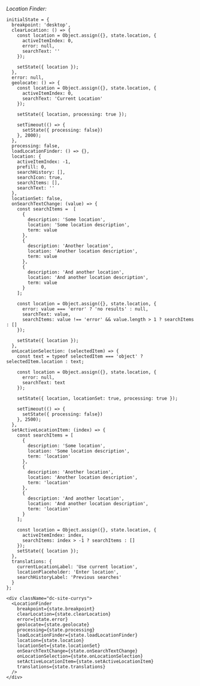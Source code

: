 *Location Finder:*
  
    initialState = {
      breakpoint: 'desktop',
      clearLocation: () => {
        const location = Object.assign({}, state.location, {
          activeItemIndex: 0,
          error: null,
          searchText: ''
        });

        setState({ location });
      },
      error: null,
      geolocate: () => {
        const location = Object.assign({}, state.location, {
          activeItemIndex: 0,
          searchText: 'Current Location'
        });

        setState({ location, processing: true });

        setTimeout(() => {
          setState({ processing: false})
        }, 2000);
      },
      processing: false,
      loadLocationFinder: () => {},
      location: {
        activeItemIndex: -1,
        prefill: 0,
        searchHistory: [],
        searchIcon: true,
        searchItems: [],
        searchText: ''
      },
      locationSet: false,
      onSearchTextChange: (value) => {
        const searchItems =  [
          { 
            description: 'Some location',
            location: 'Some location description',
            term: value
          },
          {
            description: 'Another location',
            location: 'Another location description',
            term: value
          },
          {
            description: 'And another location',
            location: 'And another location description',
            term: value
          }
        ];

        const location = Object.assign({}, state.location, {
          error: value === 'error' ? 'no results' : null,
          searchText: value,
          searchItems: value !== 'error' && value.length > 1 ? searchItems : []
        });

        setState({ location });
      },
      onLocationSelection: (selectedItem) => {
        const text = typeof selectedItem === 'object' ? selectedItem.location : text;

        const location = Object.assign({}, state.location, {
          error: null,
          searchText: text
        });

        setState({ location, locationSet: true, processing: true });

        setTimeout(() => {
          setState({ processing: false})
        }, 2500);
      },
      setActiveLocationItem: (index) => {
        const searchItems = [
          { 
            description: 'Some location',
            location: 'Some location description',
            term: 'location'
          },
          {
            description: 'Another location',
            location: 'Another location description',
            term: 'location'
          },
          {
            description: 'And another location',
            location: 'And another location description',
            term: 'location'
          }
        ];

        const location = Object.assign({}, state.location, { 
          activeItemIndex: index,
          searchItems: index > -1 ? searchItems : []
        });
        setState({ location });
      },
      translations: {
        currentLocationLabel: 'Use current location',
        locationPlaceholder: 'Enter location',
        searchHistoryLabel: 'Previous searches'
      }
    };

    <div className="dc-site-currys">
      <LocationFinder 
        breakpoint={state.breakpoint}
        clearLocation={state.clearLocation}
        error={state.error}
        geolocate={state.geolocate}
        processing={state.processing}
        loadLocationFinder={state.loadLocationFinder}
        location={state.location}
        locationSet={state.locationSet}
        onSearchTextChange={state.onSearchTextChange}
        onLocationSelection={state.onLocationSelection}
        setActiveLocationItem={state.setActiveLocationItem}
        translations={state.translations}
      />
    </div>
